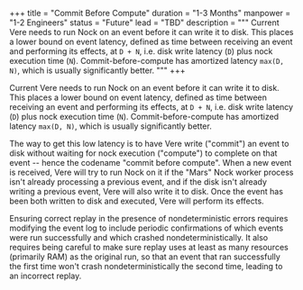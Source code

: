 +++
title = "Commit Before Compute"
duration = "1-3 Months"
manpower = "1-2 Engineers"
status = "Future"
lead = "TBD"
description = """
Current Vere needs to run Nock on an event before it can write it to disk.  This places a lower bound on event latency, defined as time between receiving an event and performing its effects, at `D + N`, i.e. disk write latency (`D`) plus nock execution time (`N`).  Commit-before-compute has amortized latency `max(D, N)`, which is usually significantly better.
"""
+++

Current Vere needs to run Nock on an event before it can write it to disk.  This places a lower bound on event latency, defined as time between receiving an event and performing its effects, at `D + N`, i.e. disk write latency (`D`) plus nock execution time (`N`).  Commit-before-compute has amortized latency `max(D, N)`, which is usually significantly better.

The way to get this low latency is to have Vere write ("commit") an event to disk without waiting for nock execution ("compute") to complete on that event -- hence the codename "commit before compute".  When a new event is received, Vere will try to run Nock on it if the "Mars" Nock worker process isn't already processing a previous event, and if the disk isn't already writing a previous event, Vere will also write it to disk.  Once the event has been both written to disk and executed, Vere will perform its effects.

Ensuring correct replay in the presence of nondeterministic errors requires modifying the event log to include periodic confirmations of which events were run successfully and which crashed nondeterministically.  It also requires being careful to make sure replay uses at least as many resources (primarily RAM) as the original run, so that an event that ran successfully the first time won't crash nondeterministically the second time, leading to an incorrect replay.
